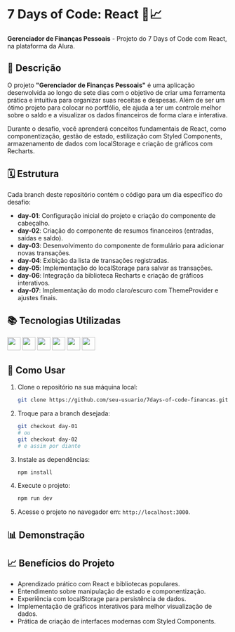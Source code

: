# 7 Days of Code: React 💸📈

**Gerenciador de Finanças Pessoais** - Projeto do 7 Days of Code com React, na plataforma da Alura.

## 📝 Descrição

O projeto **"Gerenciador de Finanças Pessoais"** é uma aplicação desenvolvida ao longo de sete dias com o objetivo de criar uma ferramenta prática e intuitiva para organizar suas receitas e despesas. Além de ser um ótimo projeto para colocar no portfólio, ele ajuda a ter um controle melhor sobre o saldo e a visualizar os dados financeiros de forma clara e interativa.

Durante o desafio, você aprenderá conceitos fundamentais de React, como componentização, gestão de estado, estilização com Styled Components, armazenamento de dados com localStorage e criação de gráficos com Recharts.

## 🗓 Estrutura

Cada branch deste repositório contém o código para um dia específico do desafio:

- **day-01**: Configuração inicial do projeto e criação do componente de cabeçalho.
- **day-02**: Criação do componente de resumos financeiros (entradas, saídas e saldo).
- **day-03**: Desenvolvimento do componente de formulário para adicionar novas transações.
- **day-04**: Exibição da lista de transações registradas.
- **day-05**: Implementação do localStorage para salvar as transações.
- **day-06**: Integração da biblioteca Recharts e criação de gráficos interativos.
- **day-07**: Implementação do modo claro/escuro com ThemeProvider e ajustes finais.

## 📚 Tecnologias Utilizadas

<img height="30" src="https://img.shields.io/badge/React-20232A?style=for-the-badge&logo=react&logoColor=61DAFB"> <img height="30" src="https://img.shields.io/badge/Styled--Components-DB7093?style=for-the-badge&logo=styled-components&logoColor=white"> <img height="30" src="https://img.shields.io/badge/Recharts-FFBB28?style=for-the-badge&logo=recharts&logoColor=black"> <img height="30" src="https://img.shields.io/badge/JavaScript-F7DF1E?style=for-the-badge&logo=javascript&logoColor=black"> <img height="30" src="https://img.shields.io/badge/LocalStorage-20232A?style=for-the-badge&logo=googlechrome&logoColor=white"> <img height="30" src="https://img.shields.io/badge/Figma-F24E1E?style=for-the-badge&logo=figma&logoColor=white">

## 🤔 Como Usar

1. Clone o repositório na sua máquina local:
   ```bash
   git clone https://github.com/seu-usuario/7days-of-code-financas.git
   ```

2. Troque para a branch desejada:
   ```bash
   git checkout day-01
   # ou
   git checkout day-02
   # e assim por diante
   ```

3. Instale as dependências:
   ```bash
   npm install
   ```

4. Execute o projeto:
   ```bash
   npm run dev
   ```

5. Acesse o projeto no navegador em: `http://localhost:3000`.

## 📊 Demonstração



## 📈 Benefícios do Projeto
- Aprendizado prático com React e bibliotecas populares.
- Entendimento sobre manipulação de estado e componentização.
- Experiência com localStorage para persistência de dados.
- Implementação de gráficos interativos para melhor visualização de dados.
- Prática de criação de interfaces modernas com Styled Components.


